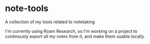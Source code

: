 # note-tools
A collection of my tools related to notetaking

I'm currently using Roam Research, so I'm working on a project to continously export all my notes from it, and make them usable locally.
